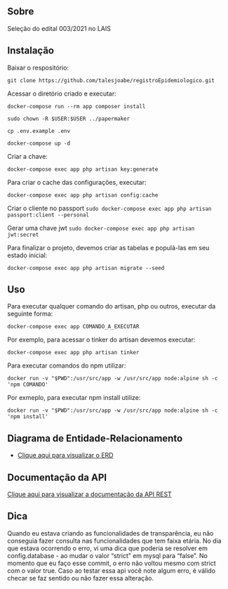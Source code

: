 

## Sobre
Seleção do edital 003/2021 no LAIS

## Instalação
Baixar o respositório:

``git clone https://github.com/talesjoabe/registroEpidemiologico.git``

Acessar o diretório criado e executar:

``docker-compose run --rm app composer install``

``sudo chown -R $USER:$USER ../papermaker``

``cp .env.example .env``

``docker-compose up -d``

Criar a chave:

``docker-compose exec app php artisan key:generate``

Para criar o cache das configurações, executar:

``docker-compose exec app php artisan config:cache``

Criar o cliente no passport
``sudo docker-compose exec app php artisan passport:client --personal``

Gerar uma chave jwt
``sudo docker-compose exec app php artisan jwt:secret``

Para finalizar o projeto, devemos criar as tabelas e populá-las em seu estado inicial:

``docker-compose exec app php artisan migrate --seed``


## Uso

Para executar qualquer comando do artisan, php ou outros, executar da seguinte forma:

``docker-compose exec app COMANDO_A_EXECUTAR``

Por exemplo, para acessar o tinker do artisan devemos executar:

``docker-compose exec app php artisan tinker``

Para executar comandos do npm utilizar:

``docker run -v "$PWD":/usr/src/app -w /usr/src/app node:alpine sh -c 'npm COMANDO'``

Por exmeplo, para executar npm install utilize:

``docker run -v "$PWD":/usr/src/app -w /usr/src/app node:alpine sh -c 'npm install'``


## Diagrama de Entidade-Relacionamento
- [Clique aqui para visualizar o ERD](https://github.com/talesjoabe/registroEpidemiologico/blob/dev/ERD.svg)

## Documentação da API
[Clique aqui para visualizar a documentação da API REST](https://app.swaggerhub.com/apis/registroEpi/registroEpidemiologico-LAIS/1.0.0) 


## Dica
Quando eu estava criando as funcionalidades de transparência, eu não conseguia fazer consulta nas funcionalidades que tem
faixa etária. No dia que estava ocorrendo o erro, vi uma dica que poderia se resolver em config.database - ao mudar o valor 
“strict” em mysql para “false”. No momento que eu faço esse commit, o erro não voltou mesmo com strict com o valor true. 
Caso ao testar essa api você note algum erro, é válido checar se faz sentido ou não fazer essa alteração.




